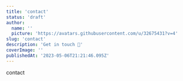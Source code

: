 ```yaml
---
title: 'contact'
status: 'draft'
author:
  name: ''
  picture: 'https://avatars.githubusercontent.com/u/32675431?v=4'
slug: 'contact'
description: 'Get in touch 👋'
coverImage: ''
publishedAt: '2023-05-06T21:21:46.095Z'
---
```


contact


